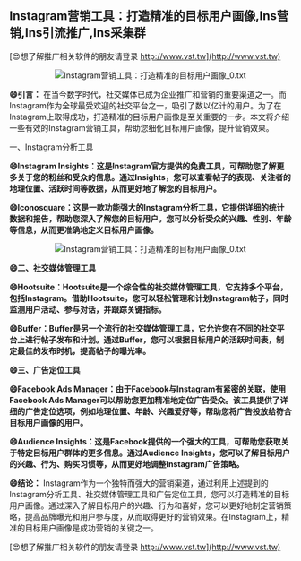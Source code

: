 ## **Instagram营销工具：打造精准的目标用户画像,Ins营销,Ins引流推广,Ins采集群**

[😍想了解推广相关软件的朋友请登录 http://www.vst.tw](http://www.vst.tw)

 <center><img src="https://vst.tw/MP4/tuiguang/png/7.png" alt="Instagram营销工具：打造精准的目标用户画像_0.txt"></center>

**😄引言：**
在当今数字时代，社交媒体已成为企业推广和营销的重要渠道之一。而Instagram作为全球最受欢迎的社交平台之一，吸引了数以亿计的用户。为了在Instagram上取得成功，打造精准的目标用户画像是至关重要的一步。本文将介绍一些有效的Instagram营销工具，帮助您细化目标用户画像，提升营销效果。

一、Instagram分析工具

**😄Instagram Insights：这是Instagram官方提供的免费工具，可帮助您了解更多关于您的粉丝和受众的信息。通过Insights，您可以查看帖子的表现、关注者的地理位置、活跃时间等数据，从而更好地了解您的目标用户。**

**😄Iconosquare：这是一款功能强大的Instagram分析工具，它提供详细的统计数据和报告，帮助您深入了解您的目标用户。您可以分析受众的兴趣、性别、年龄等信息，从而更准确地定义目标用户画像。**

 <center><img src="https://vst.tw/MP4/tuiguang/png/6.png" alt="Instagram营销工具：打造精准的目标用户画像_0.txt"></center>

**😄二、社交媒体管理工具**

**😄Hootsuite：Hootsuite是一个综合性的社交媒体管理工具，它支持多个平台，包括Instagram。借助Hootsuite，您可以轻松管理和计划Instagram帖子，同时监测用户活动、参与对话，并跟踪关键指标。**

**😄Buffer：Buffer是另一个流行的社交媒体管理工具，它允许您在不同的社交平台上进行帖子发布和计划。通过Buffer，您可以根据目标用户的活跃时间表，制定最佳的发布时机，提高帖子的曝光率。**

**😄三、广告定位工具**

**😄Facebook Ads Manager：由于Facebook与Instagram有紧密的关联，使用Facebook Ads Manager可以帮助您更加精准地定位广告受众。该工具提供了详细的广告定位选项，例如地理位置、年龄、兴趣爱好等，帮助您将广告投放给符合目标用户画像的用户。**

**😄Audience Insights：这是Facebook提供的一个强大的工具，可帮助您获取关于特定目标用户群体的更多信息。通过Audience Insights，您可以了解目标用户的兴趣、行为、购买习惯等，从而更好地调整Instagram广告策略。**

**😄结论：**
Instagram作为一个独特而强大的营销渠道，通过利用上述提到的Instagram分析工具、社交媒体管理工具和广告定位工具，您可以打造精准的目标用户画像。通过深入了解目标用户的兴趣、行为和喜好，您可以更好地制定营销策略，提高品牌曝光和用户参与度，从而取得更好的营销效果。在Instagram上，精准的目标用户画像是成功营销的关键之一。

[😍想了解推广相关软件的朋友请登录 http://www.vst.tw](http://www.vst.tw)




